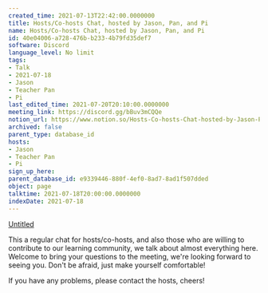 ```yaml
---
created_time: 2021-07-13T22:42:00.0000000
title: Hosts/Co-hosts Chat, hosted by Jason, Pan, and Pi
name: Hosts/Co-hosts Chat, hosted by Jason, Pan, and Pi
id: 40e04006-a728-476b-b233-4b79fd35def7
software: Discord
language_level: No limit
tags:
- Talk
- 2021-07-18
- Jason
- Teacher Pan
- Pi
last_edited_time: 2021-07-20T20:10:00.0000000
meeting_link: https://discord.gg/bBuv3mCQQe
notion_url: https://www.notion.so/Hosts-Co-hosts-Chat-hosted-by-Jason-Pan-and-Pi-40e04006a728476bb2334b79fd35def7
archived: false
parent_type: database_id
hosts:
- Jason
- Teacher Pan
- Pi
sign_up_here: 
parent_database_id: e9339446-880f-4ef0-8ad7-8ad1f507dded
object: page
talktime: 2021-07-18T20:00:00.0000000
indexDate: 2021-07-18
---
```




[Untitled](https://www.notion.so/d637a27eb33f44cbb92a56c3359cc567)   



This a regular chat for hosts/co-hosts, and also those who are willing to contribute to our learning community, we talk about almost everything here. Welcome to bring your questions to the meeting, we're looking forward to seeing you. Don't be afraid, just make yourself comfortable!

If you have any problems, please contact the hosts, cheers!



